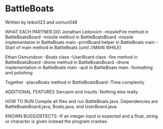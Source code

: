 # BattleBoats
Written by leibo023 and osmun046

WHAT EACH PARTNER DID
Jonathan Leibovich
-missileFire method in BattleBoatsBoard
-missile method in BattleBoatsBoard
-missile implementaion in BattleBoats main
-printBoard helper in BattleBoats main
-Start of main method in BattleBoats (until //MAIN WHILE)

Ethan Osmundson
-Boats class
-UserBoard class
-fire method in BattleBoatsBoard
-drone method in BattleBoatsBoard
-drone implementation in BattleBoats main
-quit in BattleBoats main
-formatting and polishing

Together
-placeBoats method in BattleBoatsBoard
-Time complexity


ADDITIONAL FEATURES
Sarcasm and insults. Nothing else really.


HOW TO RUN
Compile all files and run BattleBoats.java. 
Dependencies are BattleBoatsBoard.java, Boats.java, and UserBoard.java.


KNOWN BUGS/DEFECTS
-If an integer input is expected and a float, string or character is given instead the program crashes
